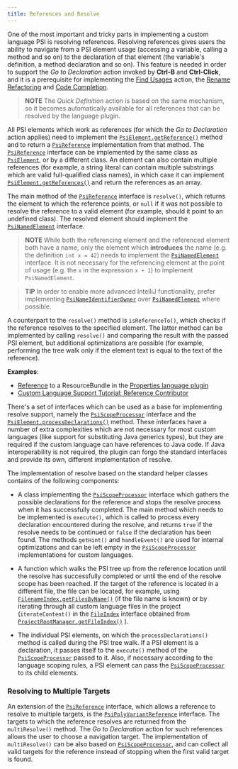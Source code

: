 ```yaml
---
title: References and Resolve
---
```


One of the most important and tricky parts in implementing a custom language PSI is resolving references.
Resolving references gives users the ability to navigate from a PSI element usage (accessing a variable, calling a method and so on) to the declaration of that element (the variable's definition, a method declaration and so on).
This feature is needed in order to support the _Go to Declaration_ action invoked by **Ctrl-B** and **Ctrl-Click**, and it is a prerequisite for implementing the [Find Usages](find_usages.md) action, the [Rename Refactoring](rename_refactoring.md) and [Code Completion](code_completion.md).

> **NOTE** The _Quick Definition_ action is based on the same mechanism, so it becomes automatically available for all references that can be resolved by the language plugin.

All PSI elements which work as references (for which the _Go to Declaration_ action applies) need to implement the
[`PsiElement.getReference()`](upsource:///platform/core-api/src/com/intellij/psi/PsiElement.java)
method and to return a
[`PsiReference`](upsource:///platform/core-api/src/com/intellij/psi/PsiReference.java)
implementation from that method.
The
[`PsiReference`](upsource:///platform/core-api/src/com/intellij/psi/PsiReference.java)
interface can be implemented by the same class as
[`PsiElement`](upsource:///platform/core-api/src/com/intellij/psi/PsiElement.java),
or by a different class. An element can also contain multiple references (for example, a string literal can contain multiple substrings which are valid full-qualified class names), in which case it can implement
[`PsiElement.getReferences()`](upsource:///platform/core-api/src/com/intellij/psi/PsiElement.java)
and return the references as an array.

The main method of the
[`PsiReference`](upsource:///platform/core-api/src/com/intellij/psi/PsiReference.java)
interface is `resolve()`, which returns the element to which the reference points, or `null` if it was not possible to resolve the reference to a valid element (for example, should it point to an undefined class). The resolved element should implement the [`PsiNamedElement`](upsource:///platform/core-api/src/com/intellij/psi/PsiNamedElement.java) interface.

> **NOTE** While both the referencing element and the referenced element both have a name, only the element which **introduces** the name (e.g. the definition `int x = 42`) needs to implement the [`PsiNamedElement`](upsource:///platform/core-api/src/com/intellij/psi/PsiNamedElement.java) interface. It is not necessary for the referencing element at the point of usage (e.g. the `x` in the expression `x + 1`) to implement `PsiNamedElement`.

> **TIP** In order to enable more advanced IntelliJ functionality, prefer implementing [`PsiNameIdentifierOwner`](upsource:///platform/core-api/src/com/intellij/psi/PsiNameIdentifierOwner.java) over [`PsiNamedElement`](upsource:///platform/core-api/src/com/intellij/psi/PsiNamedElement.java) where possible.

A counterpart to the `resolve()` method is `isReferenceTo()`, which checks if the reference resolves to the specified element. The latter method can be implemented by calling `resolve()` and comparing the result with the passed PSI element, but additional optimizations are possible (for example, performing the tree walk only if the element text is equal to the text of the reference).


**Examples**:
- [Reference](upsource:///plugins/properties/src/com/intellij/lang/properties/ResourceBundleReference.java)
to a ResourceBundle in the
[Properties language plugin](upsource:///plugins/properties)
- [Custom Language Support Tutorial: Reference Contributor](/tutorials/custom_language_support/reference_contributor.md)

There's a set of interfaces which can be used as a base for implementing resolve support, namely the
[`PsiScopeProcessor`](upsource:///platform/core-api/src/com/intellij/psi/scope/PsiScopeProcessor.java) interface and the
[`PsiElement.processDeclarations()`](upsource:///platform/core-api/src/com/intellij/psi/PsiElement.java)
method.
These interfaces have a number of extra complexities which are not necessary for most custom languages (like support for substituting Java generics types), but they are required if the custom language can have references to Java code.
If Java interoperability is not required, the plugin can forgo the standard interfaces and provide its own, different implementation of resolve.

The implementation of resolve based on the standard helper classes contains of the following components:

*  A class implementing the
   [`PsiScopeProcessor`](upsource:///platform/core-api/src/com/intellij/psi/scope/PsiScopeProcessor.java)
   interface which gathers the possible declarations for the reference and stops the resolve process when it has successfully completed.
   The main method which needs to be implemented is `execute()`, which is called to process every declaration encountered during the resolve, and returns `true` if the resolve needs to be continued or `false` if the declaration has been found.
   The methods `getHint()` and `handleEvent()` are used for internal optimizations and can be left empty in the
   [`PsiScopeProcessor`](upsource:///platform/core-api/src/com/intellij/psi/scope/PsiScopeProcessor.java)
   implementations for custom languages.

*  A function which walks the PSI tree up from the reference location until the resolve has successfully completed or until the end of the resolve scope has been reached.
   If the target of the reference is located in a different file, the file can be located, for example, using
   [`FilenameIndex.getFilesByName()`](upsource:///platform/indexing-impl/src/com/intellij/psi/search/FilenameIndex.java)
   (if the file name is known) or by iterating through all custom language files in the project (`iterateContent()` in the
   [`FileIndex`](upsource:///platform/indexing-impl/src/com/intellij/psi/search/FilenameIndex.java)
   interface obtained from
   [`ProjectRootManager.getFileIndex()`](upsource:///platform/projectModel-api/src/com/intellij/openapi/roots/ProjectRootManager.java)
   ).

*  The individual PSI elements, on which the `processDeclarations()` method is called during the PSI tree walk.
   If a PSI element is a declaration, it passes itself to the `execute()` method of the
   [`PsiScopeProcessor`](upsource:///platform/core-api/src/com/intellij/psi/scope/PsiScopeProcessor.java)
   passed to it.
   Also, if necessary according to the language scoping rules, a PSI element can pass the
   [`PsiScopeProcessor`](upsource:///platform/core-api/src/com/intellij/psi/scope/PsiScopeProcessor.java)
   to its child elements.

### Resolving to Multiple Targets
An extension of the
[`PsiReference`](upsource:///platform/core-api/src/com/intellij/psi/PsiReference.java)
interface, which allows a reference to resolve to multiple targets, is the
[`PsiPolyVariantReference`](upsource:///platform/core-api/src/com/intellij/psi/PsiPolyVariantReference.java)
interface.
The targets to which the reference resolves are returned from the `multiResolve()` method.
The _Go to Declaration_ action for such references allows the user to choose a navigation target.
The implementation of `multiResolve()` can be also based on
[`PsiScopeProcessor`](upsource:///platform/core-api/src/com/intellij/psi/scope/PsiScopeProcessor.java),
and can collect all valid targets for the reference instead of stopping when the first valid target is found.


